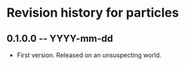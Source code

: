 # Revision history for particles

## 0.1.0.0 -- YYYY-mm-dd

* First version. Released on an unsuspecting world.
